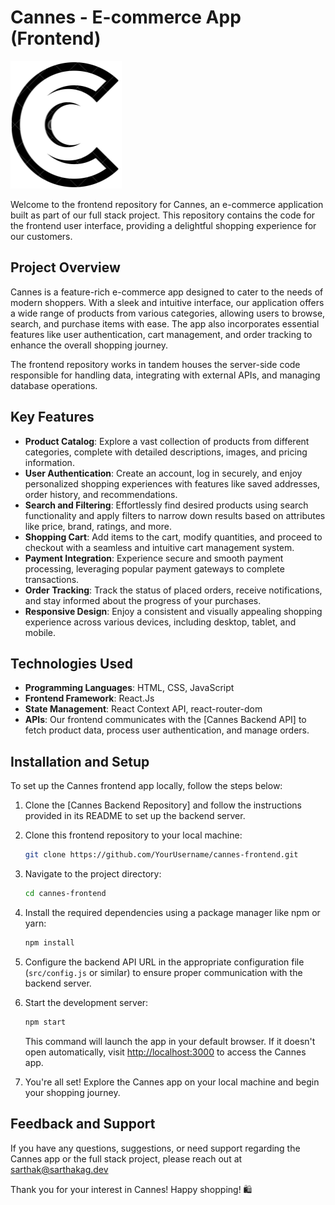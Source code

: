 # Cannes - E-commerce App (Frontend)

![Cannes Logo](./public/logo.png)

Welcome to the frontend repository for Cannes, an e-commerce application built as part of our full stack project. This repository contains the code for the frontend user interface, providing a delightful shopping experience for our customers.

## Project Overview

Cannes is a feature-rich e-commerce app designed to cater to the needs of modern shoppers. With a sleek and intuitive interface, our application offers a wide range of products from various categories, allowing users to browse, search, and purchase items with ease. The app also incorporates essential features like user authentication, cart management, and order tracking to enhance the overall shopping journey.

The frontend repository works in tandem  houses the server-side code responsible for handling data, integrating with external APIs, and managing database operations.



## Key Features

- **Product Catalog**: Explore a vast collection of products from different categories, complete with detailed descriptions, images, and pricing information.
- **User Authentication**: Create an account, log in securely, and enjoy personalized shopping experiences with features like saved addresses, order history, and recommendations.
- **Search and Filtering**: Effortlessly find desired products using search functionality and apply filters to narrow down results based on attributes like price, brand, ratings, and more.
- **Shopping Cart**: Add items to the cart, modify quantities, and proceed to checkout with a seamless and intuitive cart management system.
- **Payment Integration**: Experience secure and smooth payment processing, leveraging popular payment gateways to complete transactions.
- **Order Tracking**: Track the status of placed orders, receive notifications, and stay informed about the progress of your purchases.
- **Responsive Design**: Enjoy a consistent and visually appealing shopping experience across various devices, including desktop, tablet, and mobile.

## Technologies Used

- **Programming Languages**: HTML, CSS, JavaScript
- **Frontend Framework**: React.Js
- **State Management**: React Context API, react-router-dom
- **APIs**: Our frontend communicates with the [Cannes Backend API] to fetch product data, process user authentication, and manage orders.

## Installation and Setup

To set up the Cannes frontend app locally, follow the steps below:

1. Clone the [Cannes Backend Repository] and follow the instructions provided in its README to set up the backend server.

2. Clone this frontend repository to your local machine:

   ```bash
   git clone https://github.com/YourUsername/cannes-frontend.git
   ```

3. Navigate to the project directory:

   ```bash
   cd cannes-frontend
   ```

4. Install the required dependencies using a package manager like npm or yarn:

   ```bash
   npm install
   ```

5. Configure the backend API URL in the appropriate configuration file (`src/config.js` or similar) to ensure proper communication with the backend server.

6. Start the development server:

   ```bash
   npm start
   ```

   This command will launch the app in your default browser. If it doesn't open automatically, visit [http://localhost:3000](http://localhost:3000) to access the Cannes app.

7. You're all set! Explore the Cannes app on your local machine and begin your shopping journey.

## Feedback and Support

If you have any questions, suggestions, or need support regarding the Cannes app or the full stack project, please reach out at sarthak@sarthakag.dev

Thank you for your interest in Cannes! Happy shopping! 🛍️
